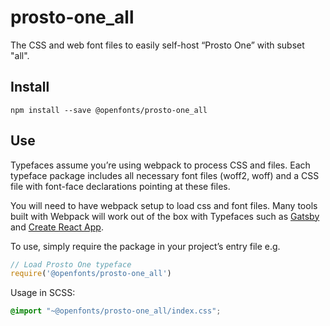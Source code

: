 
# prosto-one_all

The CSS and web font files to easily self-host “Prosto One” with subset "all".

## Install

`npm install --save @openfonts/prosto-one_all`

## Use

Typefaces assume you’re using webpack to process CSS and files. Each typeface
package includes all necessary font files (woff2, woff) and a CSS file with
font-face declarations pointing at these files.

You will need to have webpack setup to load css and font files. Many tools built
with Webpack will work out of the box with Typefaces such as [Gatsby](https://github.com/gatsbyjs/gatsby)
and [Create React App](https://github.com/facebookincubator/create-react-app).

To use, simply require the package in your project’s entry file e.g.

```javascript
// Load Prosto One typeface
require('@openfonts/prosto-one_all')
```

Usage in SCSS:
```scss
@import "~@openfonts/prosto-one_all/index.css";
```
